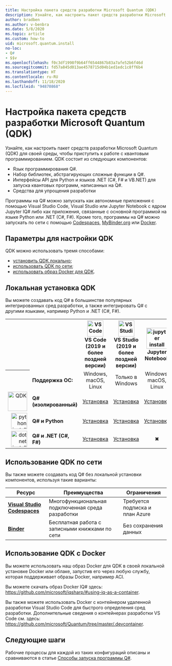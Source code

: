 ```yaml
---
title: Настройка пакета средств разработки Microsoft Quantum (QDK)
description: Узнайте, как настроить пакет средств разработки Microsoft Quantum для разных сред.
author: bradben
ms.author: v-benbra
ms.date: 5/8/2020
ms.topic: article
ms.custom: how-to
uid: microsoft.quantum.install
no-loc:
- Q#
- $$v
ms.openlocfilehash: f0c3df1998f9b64ff6544867b83a7afe52b6f46d
ms.sourcegitcommit: fd57a845d013ae4578715d04b1ed1edc1c8ff6b4
ms.translationtype: HT
ms.contentlocale: ru-RU
ms.lasthandoff: 11/18/2020
ms.locfileid: "94870868"
---
```

# <a name="setting-up-the-microsoft-quantum-development-kit-qdk"></a>Настройка пакета средств разработки Microsoft Quantum (QDK)

Узнайте, как настроить пакет средств разработки Microsoft Quantum (QDK) для своей среды, чтобы приступить к работе с квантовым программированием. QDK состоит из следующих компонентов:

- Язык программирования Q#.
- Набор библиотек, абстрагирующих сложные функции в Q#.
- Интерфейсы API для Python и языков .NET (C#, F# и VB.NET) для запуска квантовых программ, написанных на Q#.
- Средства для упрощения разработки

Программы на Q# можно запускать как автономные приложения с помощью Visual Studio Code, Visual Studio или Jupyter Notebook с ядром Jupyter IQ# либо как приложения, связанные с основной программой на языке Python или .NET (C#, F#). Кроме того, программы на Q# можно запускать по сети с помощью [Codespaces](https://online.visualstudio.com/), [MyBinder.org](https://mybinder.org/) или [Docker](#use-the-qdk-with-docker). 

## <a name="options-for-setting-up-the-qdk"></a>Параметры для настройки QDK

QDK можно использовать тремя способами:

- [установить QDK локально](#install-the-qdk-locally);
- [использовать QDK по сети](#use-the-qdk-online);
- [использовать образ Docker для QDK](#use-the-qdk-with-docker).

## <a name="install-the-qdk-locally"></a>Локальная установка QDK

Вы можете создавать код Q# в большинстве популярных интегрированных сред разработки, а также интегрировать Q# с другими языками, например Python и .NET (C#, F#).

<table>
    <tr>
        <th width=10%>&nbsp;</th>
        <th>&nbsp;</th>
        <th align="center" width=18%><img src="~/media/vs_code.png" alt="VS Code" width="50"/><br><b>VS Code<br>(2019 и более поздней версии)</b></th>
        <th align="center" width=18%><img src="~/media/vs_studio.png" alt="VS Studio" width="50"/><br><b>VS Studio<br>(2019 и более поздней версии)</b></th>
        <th align="center" width=18%><img src="~/media/jupyter-wht.png" alt="jupyter install" width="65"/><br><b>Jupyter Notebook</b></th>
        <th align="center" width=18%><img src="~/media/blank.png" alt="blank spacer" width="65"/><br><b>Командная строка</b></th>
    </tr>
    <tr>
        <th>&nbsp;</th>
        <td align="left"><b>Поддержка ОС:</b></td>
        <td align="center">Windows, macOS, Linux</td>
        <td align="center">Только в Windows</td>
        <td align="center">Windows, macOS, Linux</td>
        <td align="center">Windows, macOS, Linux</td>
    </tr>
    <tr>
        <td align="right"><img src="~/media/quantum-wht.png" alt="QDK" width="60"/></td>
        <td align="left"><b>Q# (изолированный)</b></td>
        <td align="center"><a href="xref:microsoft.quantum.install.standalone">Установка</a></td>
        <td align="center"><a href="xref:microsoft.quantum.install.standalone">Установка</a></td>
        <td align="center"><a href="xref:microsoft.quantum.install.jupyter">Установка</a></td>
        <td align="center"><a href="xref:microsoft.quantum.install.standalone">Установка</a></td>
    </tr>
    <tr>
        <td align="right"><img src="~/media/python.png" alt="python install" width="50"/></td>
        <td align="left"><b>Q# и Python</b></td>
        <td align="center"><a href="xref:microsoft.quantum.install.python">Установка</a></td>
        <td align="center"><a href="xref:microsoft.quantum.install.python">Установка</a></td>
        <td align="center"><a href="xref:microsoft.quantum.install.jupyter">Установка</a></td>
        <td align="center"><a href="xref:microsoft.quantum.install.python">Установка</a></td>
    </tr>
    <tr>
        <td align="right"><img src="~/media/dot_net.png" alt="dotnet install" width="50"/></td>
        <td align="left"><b>Q# и .NET (C#, F#)</b></td> 
        <td align="center"><a href="xref:microsoft.quantum.install.cs">Установка</a></td>
        <td align="center"><a href="xref:microsoft.quantum.install.cs">Установка</a></td>
        <td align="center">&#10006;</td>
        <td align="center"><a href="xref:microsoft.quantum.install.cs">Установка</a></td>
   </tr>
</table>

## <a name="use-the-qdk-online"></a>Использование QDK по сети

Вы также можете создавать код Q# без локальной установки компонентов, используя такие варианты:

|Ресурс|Преимущества|Ограничения|
|---|---|---|
|[**Visual Studio Codespaces**](xref:microsoft.quantum.install.standalone)|Многофункциональная подключенная среда разработки  |Требуется подписка и план Azure |
|[**Binder**](xref:microsoft.quantum.install.binder) | Бесплатная работа с записными книжками по сети |Без сохранения данных |

## <a name="use-the-qdk-with-docker"></a>Использование QDK с Docker

Вы можете использовать наш образ Docker для QDK в своей локальной установке Docker или облаке, запустив его через любую службу, которая поддерживает образы Docker, например ACI.

Вы можете скачать образ Docker IQ# здесь: https://github.com/microsoft/iqsharp/#using-iq-as-a-container. 

Вы также можете использовать Docker с контейнером удаленной разработки Visual Studio Code для быстрого определения сред разработки. Дополнительные сведения о контейнерах разработки VS Code см. здесь: https://github.com/microsoft/Quantum/tree/master/.devcontainer.

## <a name="next-steps"></a>Следующие шаги

Рабочие процессы для каждой из таких конфигураций описаны и сравниваются в статье [Способы запуска программы Q#](xref:microsoft.quantum.guide.host-programs).
